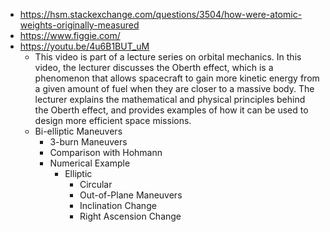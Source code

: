 - https://hsm.stackexchange.com/questions/3504/how-were-atomic-weights-originally-measured
- https://www.figgie.com/
- https://youtu.be/4u6B1BUT_uM
	- This video is part of a lecture series on orbital mechanics. In this video, the lecturer discusses the Oberth effect, which is a phenomenon that allows spacecraft to gain more kinetic energy from a given amount of fuel when they are closer to a massive body. The lecturer explains the mathematical and physical principles behind the Oberth effect, and provides examples of how it can be used to design more efficient space missions.
	- Bi-elliptic Maneuvers
		- 3-burn Maneuvers
		- Comparison with Hohmann
		- Numerical Example
			- Elliptic
			   * Circular
			   * Out-of-Plane Maneuvers
			   * Inclination Change
			   * Right Ascension Change